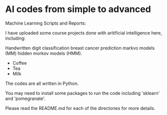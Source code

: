 # AI codes from simple to advanced

Machine Learning Scripts and Reports:

I have uploaded some course projects done with aritificial intelligence here, including: 

  Handwritten digit classification
  breast cancer prediction
  markvo models (MM) 
  hidden morkov models (HMM).

  <ul>
  <li>Coffee</li>
  <li>Tea</li>
  <li>Milk</li>
</ul>  


The codes are all  written in Python. 

You may need to install some packages to run the code including 'sklearn' and 'pomegranate'.

Please read the README.md for each of the directories for more details.
